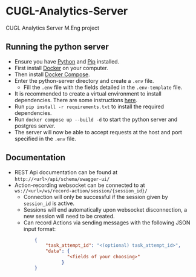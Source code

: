 # CUGL-Analytics-Server
CUGL Analytics Server M.Eng project

## Running the python server

* Ensure you have [Python](https://www.python.org/downloads/) and [Pip](https://pip.pypa.io/en/stable/installation/) installed. 
* First install [Docker](https://docs.docker.com/engine/install/) on your computer.
* Then install [Docker Compose](https://docs.docker.com/compose/install/).
* Enter the python-server directory and create a `.env` file.
  * Fill the `.env` file with the fields detailed in the `.env-template` file.
* It is recommended to create a virtual environment to install dependencies. There are some instructions [here](https://www.arch.jhu.edu/python-virtual-environments/).
* Run `pip install -r requirements.txt` to install the required dependencies.
* Run `docker compose up --build -d` to start the python server and postgres server.
* The server will now be able to accept requests at the host and port specified in the `.env` file.

## Documentation

* REST Api documentation can be found at `http://<url>/api/schema/swagger-ui/`
* Action-recording websocket can be connected to at `ws://<url>/ws/record-action/session/{session_id}/`
  * Connection will only be successful if the session given by `session_id` is active.
  * Sessions will end automatically upon websocket disconnection, a new session will need to be created.
  * Can record Actions via sending messages with the following JSON input format:
    ```json
        {
            "task_attempt_id": "<(optional) task_attempt_id>",
            "data": {
                    "<fields of your choosing>"
                  }
        }
    ```
        